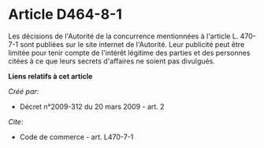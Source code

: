 # Article D464-8-1

Les décisions de l'Autorité de la concurrence mentionnées à l'article L. 470-7-1 sont publiées sur le site internet de
l'Autorité. Leur publicité peut être limitée pour tenir compte de l'intérêt légitime des parties et des personnes citées à ce
que leurs secrets d'affaires ne soient pas divulgués.

**Liens relatifs à cet article**

_Créé par_:

  - Décret n°2009-312 du 20 mars 2009 - art. 2

_Cite_:

  - Code de commerce - art. L470-7-1
